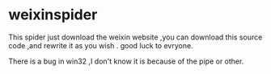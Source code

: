 weixinspider
============

 This spider just download the weixin website ,you can download this source code ,and rewrite it as you wish . 
 good luck to evryone.


There is a bug in win32 ,I don't know it is because of the pipe or other.
